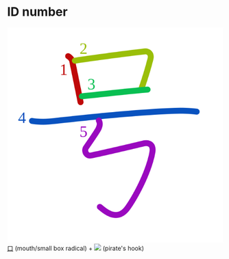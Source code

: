 # ID number
![53f7](../kanji-colorize/53f7.svg)
[口](口.md) (mouth/small box radical) + ![](http://www.kanjidamage.com/assets/radsmall/capn-hook-5210d86fd223192de7a749f3f2694f35d11e1a70b5172ae682831b02f2fdedd6.jpg) (pirate's hook)
